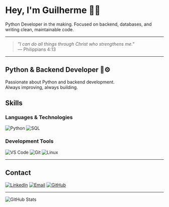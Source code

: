 # Hey, I'm Guilherme 👨‍💻  
Python Developer in the making. Focused on backend, databases, and writing clean, maintainable code.

---
> *"I can do all things through Christ who strengthens me."*  
> — Philippians 4:13
---

## **Python & Backend Developer** 🐍⚙️  

Passionate about Python and backend development.  
Always improving, always building.

## Skills

### **Languages & Technologies**  
![Python](https://img.shields.io/badge/-Python-3776AB?style=flat&logo=python&logoColor=white)
![SQL](https://img.shields.io/badge/-SQL-003B57?style=flat&logo=postgresql&logoColor=white)

### **Development Tools**  
![VS Code](https://img.shields.io/badge/-VS%20Code-007ACC?style=flat&logo=visualstudiocode&logoColor=white)
![Git](https://img.shields.io/badge/-Git-F1502F?style=flat&logo=git&logoColor=white)
![Linux](https://img.shields.io/badge/-Linux-FCC624?style=flat&logo=linux&logoColor=black)

---

## **Contact**  
[![LinkedIn](https://img.shields.io/badge/-LinkedIn-0A66C2?style=flat&logo=linkedin&logoColor=white)](https://www.linkedin.com/in/guilherme-miranda-de-morais/)
[![Email](https://img.shields.io/badge/-Email-D14836?style=flat&logo=gmail&logoColor=white)](mailto:guilhermemirandademorais4@gmail.com)
[![GitHub](https://img.shields.io/badge/-GitHub-181717?style=flat&logo=github&logoColor=white)](https://github.com/gmm-code)

---

![GitHub Stats](https://github-readme-stats.vercel.app/api?username=gmm-code&show_icons=true&theme=radical)
